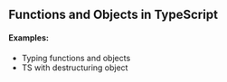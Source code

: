 ## Functions and Objects in TypeScript

#### Examples:

- Typing functions and objects
- TS with destructuring object
